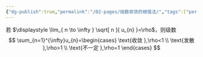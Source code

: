 ```yaml
---
{"dg-publish":true,"permalink":"/02-pages/级数收敛的根值法/","tags":["personal/blog","math/高等数学/级数"]}
---
```


若 $\displaystyle \lim_{ n \to \infty } \sqrt[ n ]{ u_{n} }=\rho$，则级数
$$
\sum_{n=1}^{\infty}u_{n}=\begin{cases}
\text{收敛 },\rho<1 \\
\text{发散 },\rho>1 \\
\text{不一定 },\rho=1
\end{cases}
$$
